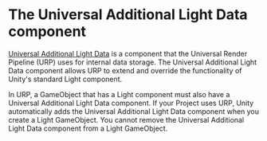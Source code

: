 # The Universal Additional Light Data component

[Universal Additional Light Data](../api/UnityEngine.Rendering.Universal.UniversalAdditionalCameraData.html) is a component that the Universal Render Pipeline (URP) uses for internal data storage. The Universal Additional Light Data component allows URP to extend and override the functionality of Unity's standard Light component.

In URP, a GameObject that has a Light component must also have a Universal Additional Light Data component. If your Project uses URP, Unity automatically adds the Universal Additional Light Data component when you create a Light GameObject. You cannot remove the Universal Additional Light Data component from a Light GameObject.
